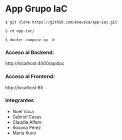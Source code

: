 # App Grupo IaC

```
$ git clone https://github.com/enevaca/app-iac.git

$ cd app-iac/

$ docker compose up -d
```

### Acceso al Backend:

http://localhost:4000/apidoc

### Acceso al Frontend:

http://localhost:85

### Integrantes
- Noel Vaca
- Gabriel Casas
- Claudia Alfaro
- Roxana Pérez
- Maria Kuno
